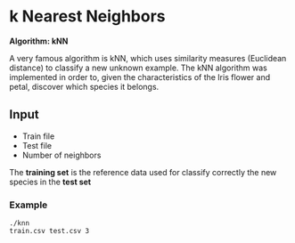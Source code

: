 # k Nearest Neighbors

**Algorithm: kNN**

A very famous algorithm is kNN, which uses similarity measures (Euclidean distance) to classify a new unknown example. 
The kNN algorithm was implemented in order to, given the characteristics of the Iris flower and petal, 
discover which species it belongs.

## Input

* Train file
* Test file
* Number of neighbors

The **training set** is the reference data used for classify correctly the new species in the **test set**

### Example
```
./knn
train.csv test.csv 3
```
